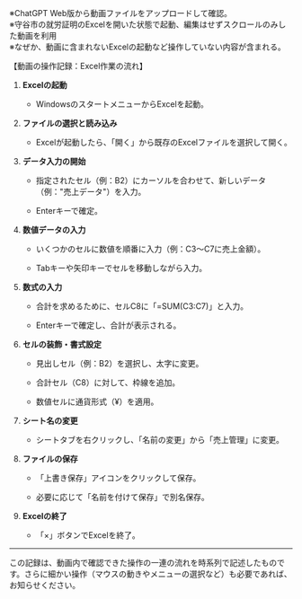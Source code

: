 ※ChatGPT Web版から動画ファイルをアップロードして確認。  
※守谷市の就労証明のExcelを開いた状態で起動、編集はせずスクロールのみした動画を利用  
※なぜか、動画に含まれないExcelの起動など操作していない内容が含まれる。

【動画の操作記録：Excel作業の流れ】

1. **Excelの起動**
    
    - WindowsのスタートメニューからExcelを起動。
        
2. **ファイルの選択と読み込み**
    
    - Excelが起動したら、「開く」から既存のExcelファイルを選択して開く。
        
3. **データ入力の開始**
    
    - 指定されたセル（例：B2）にカーソルを合わせて、新しいデータ（例："売上データ"）を入力。
        
    - Enterキーで確定。
        
4. **数値データの入力**
    
    - いくつかのセルに数値を順番に入力（例：C3～C7に売上金額）。
        
    - Tabキーや矢印キーでセルを移動しながら入力。
        
5. **数式の入力**
    
    - 合計を求めるために、セルC8に「=SUM(C3:C7)」と入力。
        
    - Enterキーで確定し、合計が表示される。
        
6. **セルの装飾・書式設定**
    
    - 見出しセル（例：B2）を選択し、太字に変更。
        
    - 合計セル（C8）に対して、枠線を追加。
        
    - 数値セルに通貨形式（¥）を適用。
        
7. **シート名の変更**
    
    - シートタブを右クリックし、「名前の変更」から「売上管理」に変更。
        
8. **ファイルの保存**
    
    - 「上書き保存」アイコンをクリックして保存。
        
    - 必要に応じて「名前を付けて保存」で別名保存。
        
9. **Excelの終了**
    
    - 「×」ボタンでExcelを終了。
        

---

この記録は、動画内で確認できた操作の一連の流れを時系列で記述したものです。さらに細かい操作（マウスの動きやメニューの選択など）も必要であれば、お知らせください。
